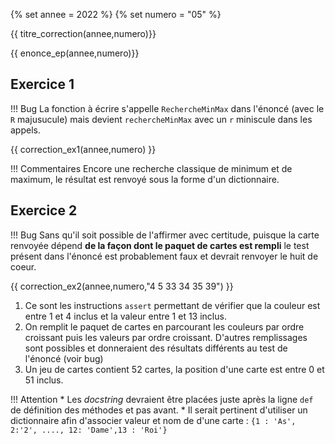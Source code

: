 {% set annee = 2022 %}
{% set numero = "05" %}


{{ titre_correction(annee,numero)}}

{{ enonce_ep(annee,numero)}}
 

## Exercice 1

!!! Bug
    La fonction à écrire s'appelle `RechercheMinMax` dans l'énoncé (avec le `R` majusucule) mais devient `rechercheMinMax` avec un `r` miniscule dans les appels.

{{ correction_ex1(annee,numero) }}

!!! Commentaires
    Encore une recherche classique de minimum et de maximum, le résultat est renvoyé sous la forme d'un dictionnaire.

## Exercice 2 

!!! Bug
    Sans qu'il soit possible de l'affirmer avec certitude, puisque la carte renvoyée dépend **de la façon dont le paquet de cartes est rempli** le test présent dans l'énoncé est probablement faux et devrait renvoyer le huit de coeur.

{{ correction_ex2(annee,numero,"4 5 33 34 35 39") }}

1. Ce sont les instructions `assert` permettant de vérifier que la couleur est entre 1 et 4 inclus et la valeur entre 1 et 13 inclus.
2. On remplit le paquet de cartes en parcourant les couleurs par ordre croissant puis les valeurs par ordre croissant. D'autres remplissages sont possibles et donneraient des résultats différents au test de l'énoncé (voir bug)
3. Un jeu de cartes contient 52 cartes, la position d'une carte est entre 0 et 51 inclus. 

!!! Attention
    * Les *docstring* devraient être placées juste après la ligne `def` de définition des méthodes et pas avant.
    * Il serait pertinent d'utiliser un dictionnaire afin d'associer valeur et nom de d'une carte : `{1 : 'As', 2:'2', ...., 12: 'Dame',13 : 'Roi'}`

